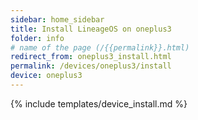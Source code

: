 ```yaml
---
sidebar: home_sidebar
title: Install LineageOS on oneplus3
folder: info
# name of the page (/{{permalink}}.html)
redirect_from: oneplus3_install.html
permalink: /devices/oneplus3/install
device: oneplus3
---
```

{% include templates/device_install.md %}
